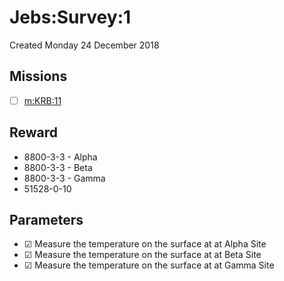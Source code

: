 # Jebs:Survey:1
Created Monday 24 December 2018

Missions
--------

* ☐ [m:KRB:11](../../../m/KRB/11.markdown)


Reward
------

* 8800-3-3 - Alpha
* 8800-3-3 - Beta
* 8800-3-3 - Gamma
* 51528-0-10


Parameters
----------

* ☑ Measure the temperature on the surface at  at Alpha Site
* ☑ Measure the temperature on the surface at  at Beta Site
* ☑ Measure the temperature on the surface at  at Gamma Site


